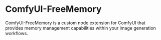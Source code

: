 # ComfyUI-FreeMemory
ComfyUI-FreeMemory is a custom node extension for ComfyUI that provides memory management capabilities within your image generation workflows.
